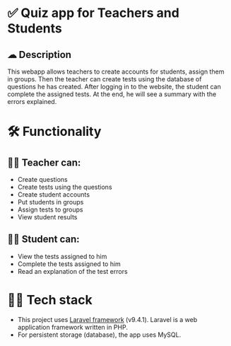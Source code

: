 # ✅ Quiz app for Teachers and Students

##  ☁ Description
This webapp allows teachers to create accounts for students, assign them in groups. Then the teacher can create tests using the database of questions he has created.
After logging in to the website, the student can complete the assigned tests. At the end, he will see a summary with the errors explained.
# 🛠 Functionality

## 👨‍🏫 Teacher can:

 - Create questions
 - Create tests using the questions
 - Create student accounts
 - Put students in groups
 - Assign tests to groups
 - View student results
 
## 👨‍🎓 Student can:
 - View the tests assigned to him
 - Complete the tests assigned to him
 - Read an explanation of the test errors

# 👨‍💻 Tech stack

 - This project uses [Laravel framework](https://laravel.com/)  (v9.4.1). Laravel is a web application framework written in PHP.
 - For persistent storage (database), the app uses MySQL.
